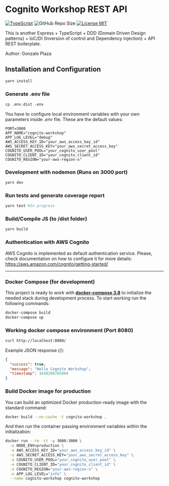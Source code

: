 # Cognito Workshop REST API

[![TypeScript](https://badges.frapsoft.com/typescript/code/typescript.svg?v=101)](https://www.typescriptlang.org/)
![GitHub Repo Size](https://img.shields.io/github/repo-size/gonzaloplaza/cognito-workshop)
[![License MIT](https://img.shields.io/badge/license-MIT-blue.svg)](LICENSE)

This is another Express + TypeScript + DDD (Domain Driven Design patterns) + IoC/DI (Inversion of
control and Dependency injection) + API REST boilerplate.

Author: Gonzalo Plaza

## Installation and Configuration

```bash
yarn install
```

### Generate .env file

```bash
cp .env.dist .env
```

You have to configure local environment variables with your own  parameters inside _.env_ file. 
These are the default values:

```env
PORT=3000
APP_NAME="cognito-workshop"
APP_LOG_LEVEL="debug"
AWS_ACCESS_KEY_ID="your_aws_access_key_id"
AWS_SECRET_ACCESS_KEY="your_aws_secret_access_key"
COGNITO_USER_POOL="your_cognito_user_pool"
COGNITO_CLIENT_ID="your_cognito_client_id"
COGNITO_REGION="your-aws-region-x"
```

### Development with nodemon (Runs on 3000 port)

```bash
yarn dev
```

### Run tests and generate coverage report

```bash
yarn test #In progress
```

### Build/Compile JS (to /dist folder)

```bash
yarn build
```

### Authentication with AWS Cognito

AWS Cognito is implemented as default authentication service. Please, check documentation on how to
configure it for more details: https://aws.amazon.com/cognito/getting-started/

---

### Docker Compose (for development)

This project is ready to work with **[docker-compose 3.8](https://docs.docker.com/compose/)** to
initialize the needed stack during development process. To start working run the following commands:

```bash
docker-compose build
docker-compose up
```

### Working docker compose environment (Port 8080)

```bash
curl http://localhost:8080/
```

Example JSON response (/):

```json
{
  "success": true,
  "message": "Hello Cognito Workshop",
  "timestamp": 1648208765884
}
```

### Build Docker image for production

You can build an optimized Docker production-ready image with the standard command:

```sh
docker build --no-cache -t cognito-workshop .
```

And then run the container passing environment variables within the initialization:

```sh
docker run --rm -it -p 3000:3000 \
  -e NODE_ENV=production \
  -e AWS_ACCESS_KEY_ID="your_aws_access_key_id" \
  -e AWS_SECRET_ACCESS_KEY="your_aws_secret_access_key" \
  -e COGNITO_USER_POOL="your_cognito_user_pool" \
  -e COGNITO_CLIENT_ID="your_cognito_client_id" \
  -e COGNITO_REGION="your-aws-region-x" \
  -e APP_LOG_LEVEL="info" \
  --name cognito-workshop cognito-workshop
```
